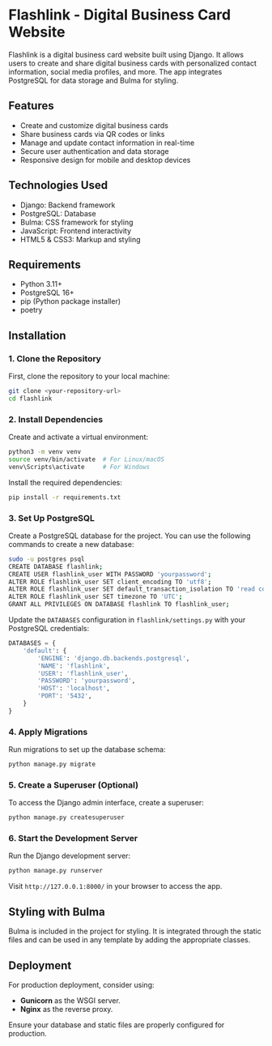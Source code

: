 # Flashlink - Digital Business Card Website

Flashlink is a digital business card website built using Django. It allows users to create and share digital business cards with personalized contact information, social media profiles, and more. The app integrates PostgreSQL for data storage and Bulma for styling.

## Features

- Create and customize digital business cards
- Share business cards via QR codes or links
- Manage and update contact information in real-time
- Secure user authentication and data storage
- Responsive design for mobile and desktop devices

## Technologies Used

- Django: Backend framework
- PostgreSQL: Database
- Bulma: CSS framework for styling
- JavaScript: Frontend interactivity
- HTML5 & CSS3: Markup and styling

## Requirements

- Python 3.11+
- PostgreSQL 16+
- pip (Python package installer)
- poetry

## Installation

### 1. Clone the Repository

First, clone the repository to your local machine:

```bash
git clone <your-repository-url>
cd flashlink
```

### 2. Install Dependencies

Create and activate a virtual environment:

```bash
python3 -m venv venv
source venv/bin/activate  # For Linux/macOS
venv\Scripts\activate     # For Windows
```

Install the required dependencies:

```bash
pip install -r requirements.txt
```

### 3. Set Up PostgreSQL

Create a PostgreSQL database for the project. You can use the following commands to create a new database:

```bash
sudo -u postgres psql
CREATE DATABASE flashlink;
CREATE USER flashlink_user WITH PASSWORD 'yourpassword';
ALTER ROLE flashlink_user SET client_encoding TO 'utf8';
ALTER ROLE flashlink_user SET default_transaction_isolation TO 'read committed';
ALTER ROLE flashlink_user SET timezone TO 'UTC';
GRANT ALL PRIVILEGES ON DATABASE flashlink TO flashlink_user;
```

Update the `DATABASES` configuration in `flashlink/settings.py` with your PostgreSQL credentials:

```python
DATABASES = {
    'default': {
        'ENGINE': 'django.db.backends.postgresql',
        'NAME': 'flashlink',
        'USER': 'flashlink_user',
        'PASSWORD': 'yourpassword',
        'HOST': 'localhost',
        'PORT': '5432',
    }
}
```

### 4. Apply Migrations

Run migrations to set up the database schema:

```bash
python manage.py migrate
```

### 5. Create a Superuser (Optional)

To access the Django admin interface, create a superuser:

```bash
python manage.py createsuperuser
```

### 6. Start the Development Server

Run the Django development server:

```bash
python manage.py runserver
```

Visit `http://127.0.0.1:8000/` in your browser to access the app.

## Styling with Bulma

Bulma is included in the project for styling. It is integrated through the static files and can be used in any template by adding the appropriate classes.

## Deployment

For production deployment, consider using:

- **Gunicorn** as the WSGI server.
- **Nginx** as the reverse proxy.

Ensure your database and static files are properly configured for production.
